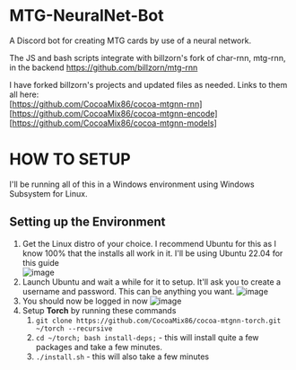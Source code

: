 # MTG-NeuralNet-Bot
A Discord bot for creating MTG cards by use of a neural network.

The JS and bash scripts integrate with billzorn's fork of char-rnn, mtg-rnn, in the backend
https://github.com/billzorn/mtg-rnn  

I have forked billzorn's projects and updated files as needed. Links to them all here:  
[https://github.com/CocoaMix86/cocoa-mtgnn-rnn]  
[https://github.com/CocoaMix86/cocoa-mtgnn-encode]  
[https://github.com/CocoaMix86/cocoa-mtgnn-models]

# HOW TO SETUP
I'll be running all of this in a Windows environment using Windows Subsystem for Linux.

## Setting up the Environment
1. Get the Linux distro of your choice. I recommend Ubuntu for this as I know 100% that the installs all work in it. I'll be using Ubuntu 22.04 for this guide  
![image](https://github.com/CocoaMix86/MTG-NeuralNet-Bot/assets/5726733/8a199676-20a7-4a88-92ca-c8c99b3b5327)
2. Launch Ubuntu and wait a while for it to setup. It'll ask you to create a username and password. This can be anything you want.
![image](https://github.com/CocoaMix86/MTG-NeuralNet-Bot/assets/5726733/b8f44b5e-353f-40c6-a4d1-dca35887de08)
3. You should now be logged in now
![image](https://github.com/CocoaMix86/MTG-NeuralNet-Bot/assets/5726733/82f3895f-d8e9-4e33-b3ff-8884e17ae73f)  
4. Setup **Torch** by running these commands  
   1. `git clone https://github.com/CocoaMix86/cocoa-mtgnn-torch.git ~/torch --recursive`
   2. `cd ~/torch; bash install-deps;` - this will install quite a few packages and take a few minutes.
   3. `./install.sh` - this will also take a few minutes
